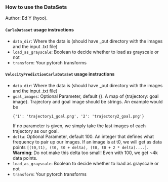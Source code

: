 ### How to use the DataSets
Author: Ed Y (hyoo).

#### `CarlaDataset` usage instructions
 * `data_dir`: Where the data is (should have _out directory with the images and the input .txt file)
 * `load_as_grayscale`: Boolean to decide whether to load as grayscale or not
 * `transform`: Your pytorch transforms

#### `VelocityPredictionCarlaDataSet` usage instructions
 * `data_dir`: Where the data is (should have _out directory with the images and the input .txt file)
 * `goal_images`: Optional Parameter, default {}. A map of {trajectory: goal image}. Trajectory and goal image should be strings. An example would be 
    ```
    {'1': 'trajectory1_goal.png', '2': 'trajectory2_goal.png'}
    ```
    If no parameter is given, we simply take the last images of each trajectory as our goal.
 * `delta`: Optional Parameter, default 100. An integer that defines what frequency to pair up our images. If an image is at t0, we will get as data points `[(t0,t1), (t0, t0 + delta), (t0, t0 + 2 * delta)....]`.  
 **Warning**: Do not make this delta too small! Even with 100, we get ~4k data points. 
 * `load_as_grayscale`: Boolean to decide whether to load as grayscale or not
 * `transform`: Your pytorch transforms

